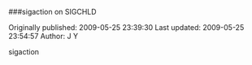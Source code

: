 ###sigaction on SIGCHLD

Originally published: 2009-05-25 23:39:30
Last updated: 2009-05-25 23:54:57
Author: J Y

sigaction